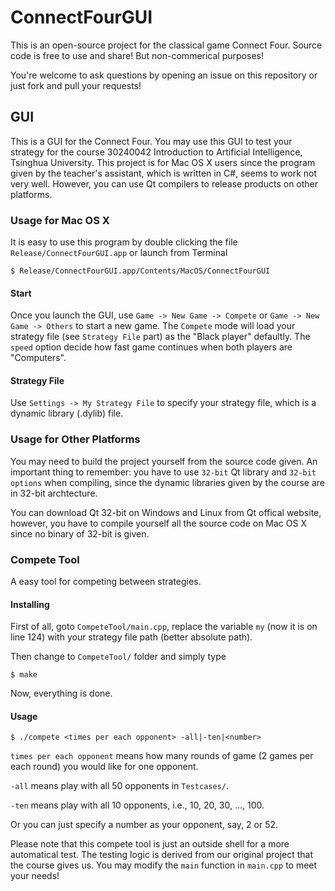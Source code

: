 # ConnectFourGUI

This is an open-source project for the classical game Connect Four. Source code is free to use and share! But non-commerical purposes!

You're welcome to ask questions by opening an issue on this repository or just fork and pull your requests!

## GUI

This is a GUI for the Connect Four. You may use this GUI to test your strategy for the course 30240042 Introduction to Artificial Intelligence, Tsinghua University. This project is for Mac OS X users since the program given by the teacher's assistant, which is written in C#, seems to work not very well. However, you can use Qt compilers to release products on other platforms.

### Usage for Mac OS X

It is easy to use this program by double clicking the file `Release/ConnectFourGUI.app` or launch from Terminal
    
    $ Release/ConnectFourGUI.app/Contents/MacOS/ConnectFourGUI

#### Start

Once you launch the GUI, use `Game -> New Game -> Compete` or `Game -> New Game -> Others` to start a new game. The `Compete` mode will load your strategy file (see `Strategy File` part) as the "Black player" defaultly. The `speed` option decide how fast game continues when both players are "Computers".

#### Strategy File

Use `Settings -> My Strategy File` to specify your strategy file, which is a dynamic library (.dylib) file.

### Usage for Other Platforms

You may need to build the project yourself from the source code given. An important thing to remember: you have to use `32-bit` Qt library and `32-bit options` when compiling, since the dynamic libraries given by the course are in 32-bit archtecture.

You can download Qt 32-bit on Windows and Linux from Qt offical website, however, you have to compile yourself all the source code on Mac OS X since no binary of 32-bit is given.

### Compete Tool

A easy tool for competing between strategies.

#### Installing

First of all, goto `CompeteTool/main.cpp`, replace the variable `my` (now it is on line 124) with your strategy file path (better absolute path).

Then change to `CompeteTool/` folder and simply type

    $ make

Now, everything is done.

#### Usage

    $ ./compete <times per each opponent> -all|-ten|<number>

`times per each opponent` means how many rounds of game (2 games per each round) you would like for one opponent.

`-all` means play with all 50 opponents in `Testcases/`.

`-ten` means play with all 10 opponents, i.e., 10, 20, 30, ..., 100.

Or you can just specify a number as your opponent, say, 2 or 52.

Please note that this compete tool is just an outside shell for a more automatical test. The testing logic is derived from our original project that the course gives us. You may modify the `main` function in `main.cpp` to meet your needs!
